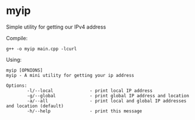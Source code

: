 # myip
Simple utility for getting our IPv4 address

Compile:
```
g++ -o myip main.cpp -lcurl
```

Using:
```
myip [OPNIONS]
myip - A mini utility for getting your ip address

Options:
        -l/--local              - print local IP address
        -g/--global             - print global IP address and location
        -a/--all                - print local and global IP addresses and location (default)
        -h/--help               - print this message
```

